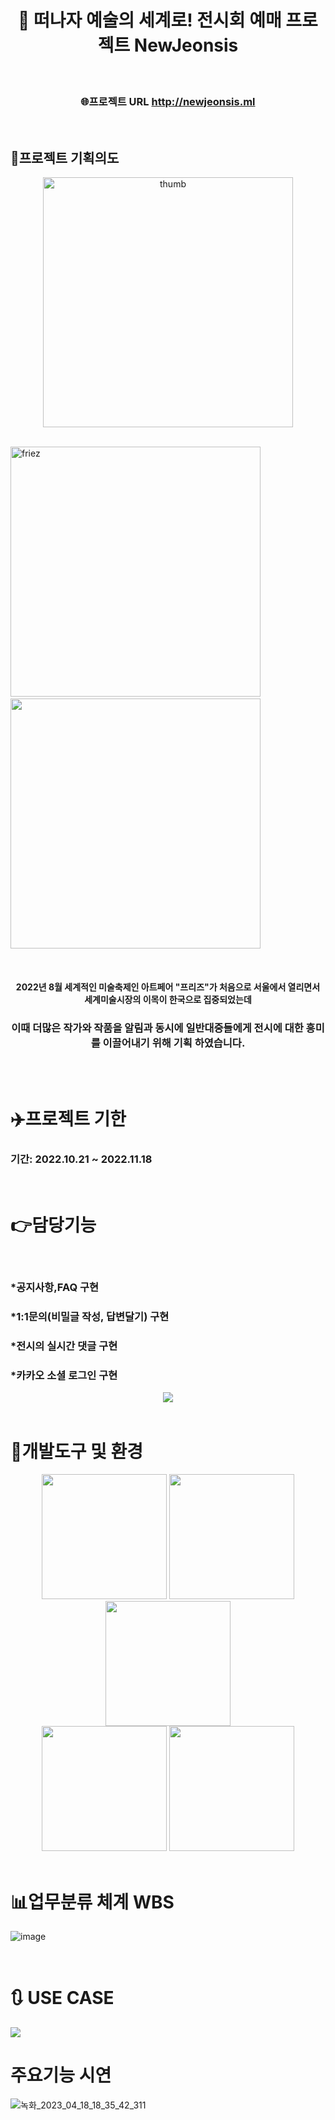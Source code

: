 
<div align="center">

 # 🎨 떠나자 예술의 세계로! 전시회 예매 프로젝트 NewJeonsis
 
</div>
<br>

<div align="center">

### 🌐프로젝트 URL http://newjeonsis.ml

</div>
<br>

## 📣프로젝트 기획의도


 <div align=center>
 <img src="https://user-images.githubusercontent.com/104501394/226114784-dd2a7070-8021-42b7-aaf1-1ab378860cbe.png" width:"400px" height="400px" alt="thumb"></img>
 </div> <br>
 
  <img src="https://user-images.githubusercontent.com/104501394/226114414-e303530e-97f5-4994-baeb-11eab8801cfb.png" width="400px" height="400px" title="200px" alt="friez"></img> &nbsp;&nbsp;
 <img src="https://user-images.githubusercontent.com/104501394/226124475-cd0826cf-f836-488e-9375-8bc73bb7809c.png" width="400px" height="400px"></img> 
 
 <br> 
<div align="center">
 
#### 2022년 8월 세계적인 미술축제인 아트페어 "프리즈"가 처음으로 서울에서 열리면서<br> 세계미술시장의 이목이 한국으로 집중되었는데 
 
</div>

<div align="center">
 
### 이때 더많은 작가와 작품을 알림과 동시에 일반대중들에게 전시에 대한 흥미를 이끌어내기 위해 기획 하였습니다.


</div>
<br>
<br>

# ✈️프로젝트 기한
### 기간: 2022.10.21 ~ 2022.11.18


<br> 


# 👉담당기능
<br>

### *공지사항,FAQ 구현
### *1:1문의(비밀글 작성, 답변달기) 구현
### *전시의 실시간 댓글 구현
### *카카오 소셜 로그인 구현



<div align="center">
<img src="https://user-images.githubusercontent.com/104501394/226360894-f9bf68fb-02ce-4e18-ae37-671a1581e96f.png"/>
</div>

<br>

# 🧰개발도구 및 환경

<div align="center">
<img src="https://user-images.githubusercontent.com/104501394/226177424-abc859f7-5fa6-4530-b8ed-64d49410d2b3.png" width="200px"></img>
<img src="https://user-images.githubusercontent.com/104501394/226177522-13d2d59f-94a6-4faf-a7b9-7b7733d479ec.png" width="200px"></img>
<img src="https://user-images.githubusercontent.com/104501394/226177435-2de0b748-d530-4321-95b9-64e1cfd98e98.png" width="200px"></img>
</div>
<div align="center">
<img src="https://user-images.githubusercontent.com/104501394/226177456-d0fcde85-24c9-43c2-a9d6-0652bdaa5e53.png" width="200px"></img>
<img src="https://user-images.githubusercontent.com/104501394/226177478-a4dd4a4e-337a-4a5a-b1e0-63540f93f7b7.png" width="200px"></img>
</div>
<br>

# 📊업무분류 체계 WBS
![image](https://user-images.githubusercontent.com/104501394/226178225-072762cf-1bfc-4742-b826-df0b31fab386.png)



<br>

# 🔃 USE CASE
<img src="https://user-images.githubusercontent.com/104501394/226555118-6e1db83e-8f32-4e62-86d9-9e14ae5290ad.png"></img>
# 주요기능 시연 


![녹화_2023_04_18_18_35_42_311](https://user-images.githubusercontent.com/104501394/232736634-fd0b3580-74e6-4615-a26e-265907ee30b4.gif)

